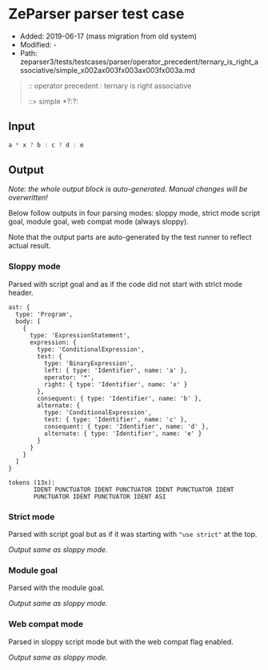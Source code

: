 # ZeParser parser test case

- Added: 2019-06-17 (mass migration from old system)
- Modified: -
- Path: zeparser3/tests/testcases/parser/operator_precedent/ternary_is_right_associative/simple_x002ax003fx003ax003fx003a.md

> :: operator precedent : ternary is right associative
>
> ::> simple *?:?:

## Input

`````js
a * x ? b : c ? d : e
`````

## Output

_Note: the whole output block is auto-generated. Manual changes will be overwritten!_

Below follow outputs in four parsing modes: sloppy mode, strict mode script goal, module goal, web compat mode (always sloppy).

Note that the output parts are auto-generated by the test runner to reflect actual result.

### Sloppy mode

Parsed with script goal and as if the code did not start with strict mode header.

`````
ast: {
  type: 'Program',
  body: [
    {
      type: 'ExpressionStatement',
      expression: {
        type: 'ConditionalExpression',
        test: {
          type: 'BinaryExpression',
          left: { type: 'Identifier', name: 'a' },
          operator: '*',
          right: { type: 'Identifier', name: 'x' }
        },
        consequent: { type: 'Identifier', name: 'b' },
        alternate: {
          type: 'ConditionalExpression',
          test: { type: 'Identifier', name: 'c' },
          consequent: { type: 'Identifier', name: 'd' },
          alternate: { type: 'Identifier', name: 'e' }
        }
      }
    }
  ]
}

tokens (13x):
       IDENT PUNCTUATOR IDENT PUNCTUATOR IDENT PUNCTUATOR IDENT
       PUNCTUATOR IDENT PUNCTUATOR IDENT ASI
`````

### Strict mode

Parsed with script goal but as if it was starting with `"use strict"` at the top.

_Output same as sloppy mode._

### Module goal

Parsed with the module goal.

_Output same as sloppy mode._

### Web compat mode

Parsed in sloppy script mode but with the web compat flag enabled.

_Output same as sloppy mode._
